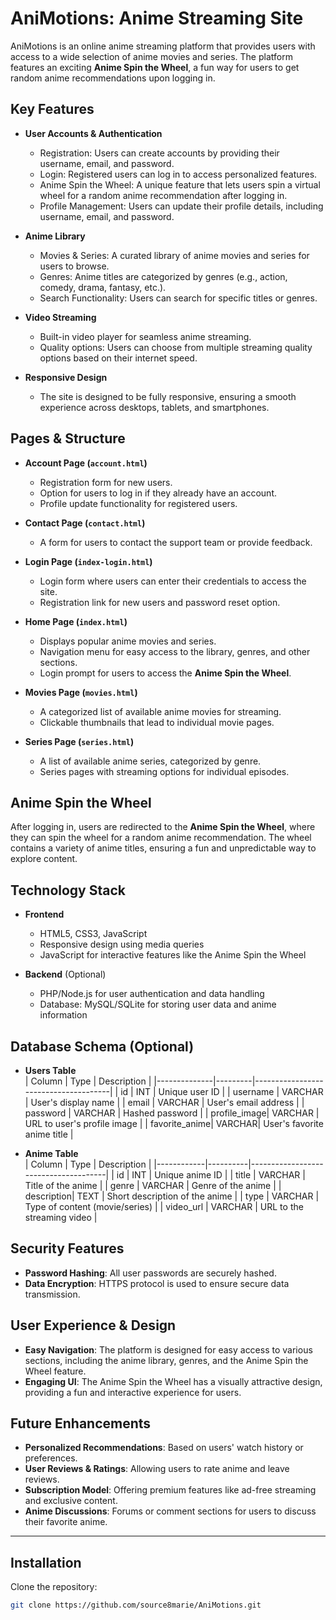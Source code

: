 # AniMotions: Anime Streaming Site

AniMotions is an online anime streaming platform that provides users with access to a wide selection of anime movies and series. The platform features an exciting **Anime Spin the Wheel**, a fun way for users to get random anime recommendations upon logging in.

## Key Features

- **User Accounts & Authentication**  
  - Registration: Users can create accounts by providing their username, email, and password.  
  - Login: Registered users can log in to access personalized features.  
  - Anime Spin the Wheel: A unique feature that lets users spin a virtual wheel for a random anime recommendation after logging in.  
  - Profile Management: Users can update their profile details, including username, email, and password.

- **Anime Library**  
  - Movies & Series: A curated library of anime movies and series for users to browse.  
  - Genres: Anime titles are categorized by genres (e.g., action, comedy, drama, fantasy, etc.).  
  - Search Functionality: Users can search for specific titles or genres.

- **Video Streaming**  
  - Built-in video player for seamless anime streaming.  
  - Quality options: Users can choose from multiple streaming quality options based on their internet speed.

- **Responsive Design**  
  - The site is designed to be fully responsive, ensuring a smooth experience across desktops, tablets, and smartphones.

## Pages & Structure

- **Account Page (`account.html`)**  
  - Registration form for new users.  
  - Option for users to log in if they already have an account.  
  - Profile update functionality for registered users.

- **Contact Page (`contact.html`)**  
  - A form for users to contact the support team or provide feedback.

- **Login Page (`index-login.html`)**  
  - Login form where users can enter their credentials to access the site.  
  - Registration link for new users and password reset option.

- **Home Page (`index.html`)**  
  - Displays popular anime movies and series.  
  - Navigation menu for easy access to the library, genres, and other sections.  
  - Login prompt for users to access the **Anime Spin the Wheel**.

- **Movies Page (`movies.html`)**  
  - A categorized list of available anime movies for streaming.  
  - Clickable thumbnails that lead to individual movie pages.

- **Series Page (`series.html`)**  
  - A list of available anime series, categorized by genre.  
  - Series pages with streaming options for individual episodes.

## Anime Spin the Wheel

After logging in, users are redirected to the **Anime Spin the Wheel**, where they can spin the wheel for a random anime recommendation. The wheel contains a variety of anime titles, ensuring a fun and unpredictable way to explore content.

## Technology Stack

- **Frontend**  
  - HTML5, CSS3, JavaScript  
  - Responsive design using media queries  
  - JavaScript for interactive features like the Anime Spin the Wheel

- **Backend** (Optional)  
  - PHP/Node.js for user authentication and data handling  
  - Database: MySQL/SQLite for storing user data and anime information

## Database Schema (Optional)

- **Users Table**  
  | Column       | Type    | Description                          |
  |--------------|---------|--------------------------------------|
  | id           | INT     | Unique user ID                      |
  | username     | VARCHAR | User's display name                  |
  | email        | VARCHAR | User's email address                 |
  | password     | VARCHAR | Hashed password                      |
  | profile_image| VARCHAR | URL to user's profile image          |
  | favorite_anime| VARCHAR| User's favorite anime title         |

- **Anime Table**  
  | Column     | Type     | Description                          |
  |------------|----------|--------------------------------------|
  | id         | INT      | Unique anime ID                     |
  | title      | VARCHAR  | Title of the anime                  |
  | genre      | VARCHAR  | Genre of the anime                  |
  | description| TEXT     | Short description of the anime      |
  | type       | VARCHAR  | Type of content (movie/series)      |
  | video_url  | VARCHAR  | URL to the streaming video          |

## Security Features

- **Password Hashing**: All user passwords are securely hashed.  
- **Data Encryption**: HTTPS protocol is used to ensure secure data transmission.

## User Experience & Design

- **Easy Navigation**: The platform is designed for easy access to various sections, including the anime library, genres, and the Anime Spin the Wheel feature.  
- **Engaging UI**: The Anime Spin the Wheel has a visually attractive design, providing a fun and interactive experience for users.

## Future Enhancements

- **Personalized Recommendations**: Based on users' watch history or preferences.  
- **User Reviews & Ratings**: Allowing users to rate anime and leave reviews.  
- **Subscription Model**: Offering premium features like ad-free streaming and exclusive content.  
- **Anime Discussions**: Forums or comment sections for users to discuss their favorite anime.

---

## Installation

Clone the repository:

```bash
git clone https://github.com/source8marie/AniMotions.git
